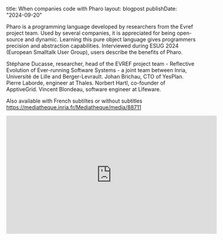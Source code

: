title: When companies code with Pharo
layout: blogpost
publishDate: "2024-09-20"

Pharo is a programming language developed by researchers from the Evref project team. Used by several companies, it is appreciated for being open-source and dynamic. Learning this pure object language gives programmers precision and abstraction capabilities. Interviewed during ESUG 2024 (European Smalltalk User Group), users describe the benefits of Pharo.

Stéphane Ducasse, researcher, head of the EVREF project team - Reflective Evolution of Ever-running Software Systems - a joint team between Inria, Université de Lille and Berger-Levrault.
Johan Brichau, CTO of YesPlan.
Pierre Laborde, engineer at Thales.
Norbert Hartl, co-founder of ApptiveGrid.
Vincent Blondeau, software engineer at Lifeware.

Also available with French subtiltes or without subtitles https://mediatheque.inria.fr/Mediatheque/media/88711

<iframe width="560" height="315" src="https://www.youtube.com/embed/VtRyJnBmEE0?si=hXqN4l9fwDqxRodj" title="YouTube video player" frameborder="0" allow="accelerometer; autoplay; clipboard-write; encrypted-media; gyroscope; picture-in-picture; web-share" referrerpolicy="strict-origin-when-cross-origin" allowfullscreen></iframe>



